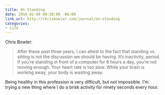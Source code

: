 ```yaml
---
title: On Standing
date: 2016-02-09 08:30:00 -06:00
link_url: http://chrisbowler.com/journal/on-standing
categories:
- Life
---
```


Chris Bowler:

> After these past three years, I can attest to the fact that standing vs. sitting is not the discussion we should be having. It’s inactivity, period. If you’re standing in front of a computer for 8 hours a day, you’re not moving enough. Your heart rate is too slow. While your brain is working away, your body is wasting away.

Being healthy in this profession is very difficult, but not impossible. I'm trying a new thing where I do a brisk activity for ninety seconds every hour.
